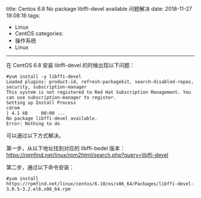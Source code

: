 title: Centos 6.8 No package libffi-devel available 问题解决
date: 2018-11-27 19:08:16
tags:
- Linux
- CentOS
categories:
- 操作系统
- Linux
---

在 CentOS 6.8 安装 libffi-devel 的时候出现以下问题：

    #yum install -y libffi-devel
    Loaded plugins: product-id, refresh-packagekit, search-disabled-repos, security, subscription-manager
    This system is not registered to Red Hat Subscription Management. You can use subscription-manager to register.
    Setting up Install Process
    cdrom                                                                                                                                         | 4.1 kB     00:00 ...
    No package libffi-devel available.
    Error: Nothing to do

可以通过以下方式解决。

第一步，从以下地址找到对应的 libffi-bedel 版本：https://rpmfind.net/linux/rpm2html/search.php?query=libffi-devel

第二步，通过以下命令安装：

    #yum install https://rpmfind.net/linux/centos/6.10/os/x86_64/Packages/libffi-devel-3.0.5-3.2.el6.x86_64.rpm
